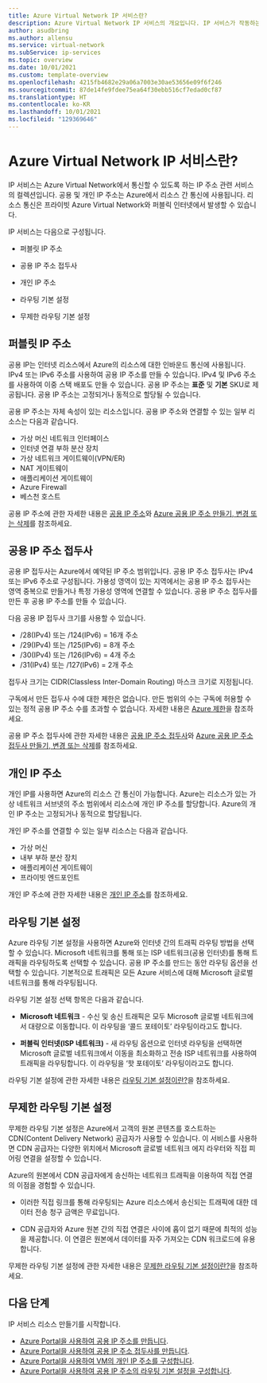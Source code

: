 ```yaml
---
title: Azure Virtual Network IP 서비스란?
description: Azure Virtual Network IP 서비스의 개요입니다. IP 서비스가 작동하는 방식과 Azure에서 IP 리소스를 사용하는 방법을 알아봅니다.
author: asudbring
ms.author: allensu
ms.service: virtual-network
ms.subService: ip-services
ms.topic: overview
ms.date: 10/01/2021
ms.custom: template-overview
ms.openlocfilehash: 4215fb4682e29a06a7003e30ae53656e09f6f246
ms.sourcegitcommit: 87de14fe9fdee75ea64f30ebb516cf7edad0cf87
ms.translationtype: HT
ms.contentlocale: ko-KR
ms.lasthandoff: 10/01/2021
ms.locfileid: "129369646"
---
```

# <a name="what-is-azure-virtual-network-ip-services"></a>Azure Virtual Network IP 서비스란?

IP 서비스는 Azure Virtual Network에서 통신할 수 있도록 하는 IP 주소 관련 서비스의 컬렉션입니다. 공용 및 개인 IP 주소는 Azure에서 리소스 간 통신에 사용됩니다. 리소스 통신은 프라이빗 Azure Virtual Network와 퍼블릭 인터넷에서 발생할 수 있습니다.

IP 서비스는 다음으로 구성됩니다.

* 퍼블릿 IP 주소

* 공용 IP 주소 접두사

* 개인 IP 주소

* 라우팅 기본 설정

* 무제한 라우팅 기본 설정

## <a name="public-ip-addresses"></a>퍼블릿 IP 주소

공용 IP는 인터넷 리소스에서 Azure의 리소스에 대한 인바운드 통신에 사용됩니다. IPv4 또는 IPv6 주소를 사용하여 공용 IP 주소를 만들 수 있습니다. IPv4 및 IPv6 주소를 사용하여 이중 스택 배포도 만들 수 있습니다. 공용 IP 주소는 **표준** 및 **기본** SKU로 제공됩니다. 공용 IP 주소는 고정되거나 동적으로 할당될 수 있습니다.

공용 IP 주소는 자체 속성이 있는 리소스입니다. 공용 IP 주소와 연결할 수 있는 일부 리소스는 다음과 같습니다.

* 가상 머신 네트워크 인터페이스
* 인터넷 연결 부하 분산 장치
* 가상 네트워크 게이트웨이(VPN/ER)
* NAT 게이트웨이
* 애플리케이션 게이트웨이
* Azure Firewall
* 베스천 호스트

공용 IP 주소에 관한 자세한 내용은 [공용 IP 주소](../../virtual-network/public-ip-addresses.md)와 [Azure 공용 IP 주소 만들기, 변경 또는 삭제](../../virtual-network/virtual-network-public-ip-address.md)를 참조하세요.

## <a name="public-ip-address-prefixes"></a>공용 IP 주소 접두사

공용 IP 접두사는 Azure에서 예약된 IP 주소 범위입니다. 공용 IP 주소 접두사는 IPv4 또는 IPv6 주소로 구성됩니다.  가용성 영역이 있는 지역에서는 공용 IP 주소 접두사는 영역 중복으로 만들거나 특정 가용성 영역에 연결할 수 있습니다. 공용 IP 주소 접두사를 만든 후 공용 IP 주소를 만들 수 있습니다.

다음 공용 IP 접두사 크기를 사용할 수 있습니다.

-  /28(IPv4) 또는 /124(IPv6) = 16개 주소
-  /29(IPv4) 또는 /125(IPv6) = 8개 주소
-  /30(IPv4) 또는 /126(IPv6) = 4개 주소
-  /31(IPv4) 또는 /127(IPv6) = 2개 주소

접두사 크기는 CIDR(Classless Inter-Domain Routing) 마스크 크기로 지정됩니다.

구독에서 만든 접두사 수에 대한 제한은 없습니다. 만든 범위의 수는 구독에 허용할 수 있는 정적 공용 IP 주소 수를 초과할 수 없습니다. 자세한 내용은 [Azure 제한](../../azure-resource-manager/management/azure-subscription-service-limits.md?toc=%2fazure%2fvirtual-network%2ftoc.json#azure-resource-manager-virtual-networking-limits)을 참조하세요.

공용 IP 주소 접두사에 관한 자세한 내용은 [공용 IP 주소 접두사](../../virtual-network/public-ip-address-prefix.md)와 [Azure 공용 IP 주소 접두사 만들기, 변경 또는 삭제](../../virtual-network/manage-public-ip-address-prefix.md)를 참조하세요.

## <a name="private-ip-addresses"></a>개인 IP 주소

개인 IP를 사용하면 Azure의 리소스 간 통신이 가능합니다. Azure는 리소스가 있는 가상 네트워크 서브넷의 주소 범위에서 리소스에 개인 IP 주소를 할당합니다. Azure의 개인 IP 주소는 고정되거나 동적으로 할당됩니다.

개인 IP 주소를 연결할 수 있는 일부 리소스는 다음과 같습니다.

* 가상 머신
* 내부 부하 분산 장치
* 애플리케이션 게이트웨이
* 프라이빗 엔드포인트

개인 IP 주소에 관한 자세한 내용은 [개인 IP 주소](../../virtual-network/private-ip-addresses.md)를 참조하세요.

## <a name="routing-preference"></a>라우팅 기본 설정

Azure 라우팅 기본 설정을 사용하면 Azure와 인터넷 간의 트래픽 라우팅 방법을 선택할 수 있습니다. Microsoft 네트워크를 통해 또는 ISP 네트워크(공용 인터넷)를 통해 트래픽을 라우팅하도록 선택할 수 있습니다. 공용 IP 주소를 만드는 동안 라우팅 옵션을 선택할 수 있습니다. 기본적으로 트래픽은 모든 Azure 서비스에 대해 Microsoft 글로벌 네트워크를 통해 라우팅됩니다. 

라우팅 기본 설정 선택 항목은 다음과 같습니다.

* **Microsoft 네트워크** - 수신 및 송신 트래픽은 모두 Microsoft 글로벌 네트워크에서 대량으로 이동합니다. 이 라우팅을 ‘콜드 포테이토’ 라우팅이라고도 합니다.

* **퍼블릭 인터넷(ISP 네트워크)** - 새 라우팅 옵션으로 인터넷 라우팅을 선택하면 Microsoft 글로벌 네트워크에서 이동을 최소화하고 전송 ISP 네트워크를 사용하여 트래픽을 라우팅합니다. 이 라우팅을 ‘핫 포테이토’ 라우팅이라고도 합니다.

라우팅 기본 설정에 관한 자세한 내용은 [라우팅 기본 설정이란?](../../virtual-network/routing-preference-overview.md)을 참조하세요.

## <a name="routing-preference-unmetered"></a>무제한 라우팅 기본 설정

무제한 라우팅 기본 설정은 Azure에서 고객의 원본 콘텐츠를 호스트하는 CDN(Content Delivery Network) 공급자가 사용할 수 있습니다. 이 서비스를 사용하면 CDN 공급자는 다양한 위치에서 Microsoft 글로벌 네트워크 에지 라우터와 직접 피어링 연결을 설정할 수 있습니다.

Azure의 원본에서 CDN 공급자에게 송신하는 네트워크 트래픽을 이용하여 직접 연결의 이점을 경험할 수 있습니다.

* 이러한 직접 링크를 통해 라우팅되는 Azure 리소스에서 송신되는 트래픽에 대한 데이터 전송 청구 금액은 무료입니다.

* CDN 공급자와 Azure 원본 간의 직접 연결은 사이에 홉이 없기 때문에 최적의 성능을 제공합니다. 이 연결은 원본에서 데이터를 자주 가져오는 CDN 워크로드에 유용합니다.

무제한 라우팅 기본 설정에 관한 자세한 내용은 [무제한 라우팅 기본 설정이란?](../../virtual-network/routing-preference-unmetered.md)을 참조하세요.

## <a name="next-steps"></a>다음 단계

IP 서비스 리소스 만들기를 시작합니다.

- [Azure Portal을 사용하여 공용 IP 주소를 만듭니다](../../virtual-network/create-public-ip-portal.md).
- [Azure Portal을 사용하여 공용 IP 주소 접두사를 만듭니다](../../virtual-network/create-public-ip-prefix-portal.md).
- [Azure Portal을 사용하여 VM의 개인 IP 주소를 구성합니다](../../virtual-network/virtual-networks-static-private-ip-arm-pportal.md).
- [Azure Portal을 사용하여 공용 IP 주소의 라우팅 기본 설정을 구성합니다](../../virtual-network/routing-preference-portal.md).
